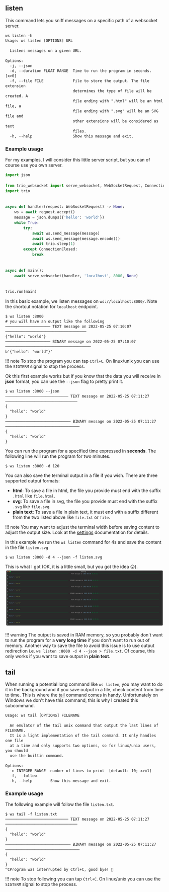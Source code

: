 ## listen

This command lets you sniff messages on a specific path of a websocket server.

```shell
ws listen -h
Usage: ws listen [OPTIONS] URL

  Listens messages on a given URL.

Options:
  -j, --json
  -d, --duration FLOAT RANGE  Time to run the program in seconds.  [x>0]
  -f, --file FILE             File to store the output. The file extension
                              determines the type of file will be created. A
                              file ending with ".html" will be an html file, a
                              file ending with ".svg" will be an SVG file and
                              other extensions will be considered as text
                              files.
  -h, --help                  Show this message and exit.
```

### Example usage

For my examples, I will consider this little server script, but you can of course use you own server.

```python
import json

from trio_websocket import serve_websocket, WebSocketRequest, ConnectionClosed
import trio


async def handler(request: WebSocketRequest) -> None:
    ws = await request.accept()
    message = json.dumps({'hello': 'world'})
    while True:
        try:
            await ws.send_message(message)
            await ws.send_message(message.encode())
            await trio.sleep(1)
        except ConnectionClosed:
            break


async def main():
    await serve_websocket(handler, 'localhost', 8000, None)


trio.run(main)
```

In this basic example, we listen messages on `ws://localhost:8000/`. Note the shortcut notation for `localhost` endpoint.

```shell
$ ws listen :8000
# you will have an output like the following
──────────────────── TEXT message on 2022-05-25 07:10:07 ────────────────────────────────────
{"hello": "world"}
──────────────────── BINARY message on 2022-05-25 07:10:07 ──────────────────────────────────────
b'{"hello": "world"}'
```

!!! note
    To stop the program you can tap `Ctrl+C`. On linux/unix you can use the `SIGTERM` signal to stop the process.

Ok this first example works but if you know that the data you will receive in **json** format, you can use the `--json`
flag to pretty print it.

```shell
$ ws listen :8000 --json
──────────────────────────── TEXT message on 2022-05-25 07:11:27 ────────────────────────────────
{
  "hello": "world"
}
───────────────────────────── BINARY message on 2022-05-25 07:11:27 ─────────────────────────────────
{
  "hello": "world"
}
```

You can run the program for a specified time expressed in **seconds**. The following line will run the program for two
minutes.

```shell
$ ws listen :8000 -d 120
```

You can also save the terminal output in a file if you wish. There are three supported output formats:

- **html**: To save a file in html, the file you provide must end with the suffix `.html` like `file.html`.
- **svg**: To save a file in svg, the file you provide must end with the suffix `.svg` like `file.svg`.
- **plain text**: To save a file in plain text, it must end with a suffix different from the two listed above like
  `file.txt` or `file`.

!!! note
    You may want to adjust the terminal width before saving content to adjust the output size. Look at the
    [settings](../settings.md) documentation for details.

In this example we run the `ws listen` command for 4s and save the content in the file `listen.svg`

```shell
$ ws listen :8000 -d 4 --json -f listen.svg
```

This is what I got (OK, it is a little small, but you got the idea 😛). ![example of svg file result](../img/listen.svg)

!!! warning
    The output is saved in RAM memory, so you probably don't want to run the program for a **very long time** if you
    don't want to run out of memory.
    Another way to save the file to avoid this issue is to use output redirection i.e.
    `ws listen :8000 -d 4 --json > file.txt`. Of course, this only works if you want to save output in **plain text**.

## tail

When running a potential long command like `ws listen`, you may want to do it in the background and if you save output
in a file, check content from time to time. This is where the [tail](https://man7.org/linux/man-pages/man1/tail.1.html)
command comes in handy. Unfortunately on Windows we don't have this command, this is why I created this subcommand.

```shell
Usage: ws tail [OPTIONS] FILENAME

  An emulator of the tail unix command that output the last lines of FILENAME.
  It is a light implementation of the tail command. It only handles one file
  at a time and only supports two options, so for linux/unix users, you should
  use the builtin command.

Options:
  -n INTEGER RANGE  number of lines to print  [default: 10; x>=1]
  -f, --follow
  -h, --help        Show this message and exit.
```

### Example usage

The following example will follow the file `listen.txt`.

```shell
$ ws tail -f listen.txt
──────────────────────────── TEXT message on 2022-05-25 07:11:27 ────────────────────────────────
{
  "hello": "world"
}
───────────────────────────── BINARY message on 2022-05-25 07:11:27 ─────────────────────────────────
{
  "hello": "world"
}
^CProgram was interrupted by Ctrl+C, good bye! 👋
```

!!! note
    To stop following you can tap `Ctrl+C`. On linux/unix you can use the `SIGTERM` signal to stop the process.
